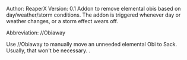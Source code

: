 Author: ReaperX
Version: 0.1
Addon to remove elemental obis based on day/weather/storm conditions. The
addon is triggered whenever day or weather changes, or a storm effect wears
off.

Abbreviation: //Obiaway

Use //Obiaway to manually move an unneeded elemental Obi to Sack. Usually,
that won't be necessary.
 .

